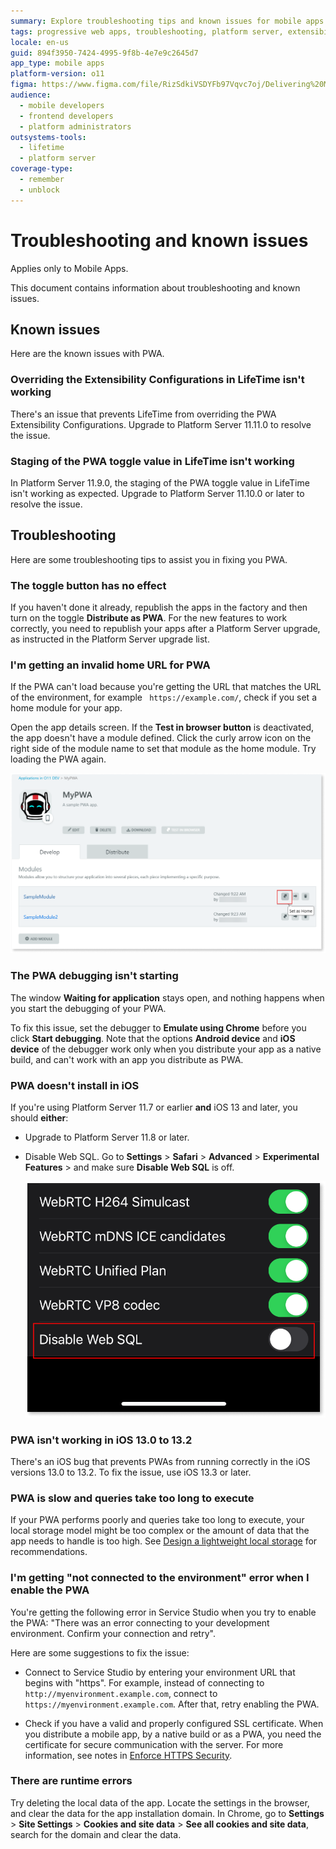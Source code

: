 ```yaml
---
summary: Explore troubleshooting tips and known issues for mobile apps in OutSystems 11 (O11), including PWA-specific challenges and solutions.
tags: progressive web apps, troubleshooting, platform server, extensibility configurations, lifetime
locale: en-us
guid: 894f3950-7424-4995-9f8b-4e7e9c2645d7
app_type: mobile apps
platform-version: o11
figma: https://www.figma.com/file/RizSdkiVSDYFb97Vqvc7oj/Delivering%20Mobile%20Apps?node-id=1818:841
audience:
  - mobile developers
  - frontend developers
  - platform administrators
outsystems-tools:
  - lifetime
  - platform server
coverage-type:
  - remember
  - unblock
---
```


# Troubleshooting and known issues

<div class="info" markdown="1">

Applies only to Mobile Apps.

</div>

This document contains information about troubleshooting and known issues.

## Known issues

Here are the known issues with PWA.

### Overriding the Extensibility Configurations in LifeTime isn't working

There's an issue that prevents LifeTime from overriding the PWA Extensibility Configurations. Upgrade to Platform Server 11.11.0 to resolve the issue.

### Staging of the PWA toggle value in LifeTime isn't working

In Platform Server 11.9.0, the staging of the PWA toggle value in LifeTime isn't working as expected. Upgrade to Platform Server 11.10.0 or later to resolve the issue.

## Troubleshooting

Here are some troubleshooting tips to assist you in fixing you PWA.

### The toggle button has no effect

If you haven't done it already, republish the apps in the factory and then turn on the toggle **Distribute as PWA**. For the new features to work correctly, you need to republish your apps after a Platform Server upgrade, as instructed in the Platform Server upgrade list.

### I'm getting an invalid home URL for PWA

If the PWA can't load because you're getting the URL that matches the URL of the environment, for example ` https://example.com/`, check if you set a home module for your app.

Open the app details screen. If the **Test in browser button** is deactivated, the app doesn't have a module defined. Click the curly arrow icon on the right side of the module name to set that module as the home module. Try loading the PWA again.

![Screenshot showing how to set a home module in OutSystems application details screen](images/set-home-module-ss.png "Setting a Home Module in OutSystems")

### The PWA debugging isn't starting

The window **Waiting for application** stays open, and nothing happens when you start the debugging of your PWA.

To fix this issue, set the debugger to **Emulate using Chrome** before you click **Start debugging**. Note that the options **Android device** and **iOS device** of the debugger work only when you distribute your app as a native build, and can't work with an app you distribute as PWA.

### PWA doesn't install in iOS

If you're using Platform Server 11.7 or earlier **and** iOS 13 and later, you should **either**:

* Upgrade to Platform Server 11.8 or later.

* Disable Web SQL. Go to **Settings** > **Safari** > **Advanced** > **Experimental Features** > and make sure **Disable Web SQL** is off.
    
    ![Screenshot of disabling Web SQL in Safari's Experimental Features settings on iOS](images/pwa-ios-websql-settings.png "WebSQL Settings in Safari on iOS")

### PWA isn't working in iOS 13.0 to 13.2

There's an iOS bug that prevents PWAs from running correctly in the iOS versions 13.0 to 13.2. To fix the issue, use iOS 13.3 or later.

### PWA is slow and queries take too long to execute

If your PWA performs poorly and queries take too long to execute, your local storage model might be too complex or the amount of data that the app needs to handle is too high. See [Design a lightweight local storage](https://success.outsystems.com/Documentation/Best_Practices/Development/OutSystems_Mobile_Best_Practices#lightweight-local-storage) for recommendations.

### I'm getting "not connected to the environment" error when I enable the PWA

You're getting the following error in Service Studio when you try to enable the PWA: "There was an error connecting to your development environment. Confirm your connection and retry".

Here are some suggestions to fix the issue:

* Connect to Service Studio by entering your environment URL that begins with "https". For example, instead of connecting to `http://myenvironment.example.com`, connect to `https://myenvironment.example.com`. After that, retry enabling the PWA.

* Check if you have a valid and properly configured SSL certificate. When you distribute a mobile app, by a native build or as a PWA, you need the certificate for secure communication with the server. For more information, see notes in [Enforce HTTPS Security](../../../security/enforce-https-security.md).

### There are runtime errors

Try deleting the local data of the app. Locate the settings in the browser, and clear the data for the app installation domain. In Chrome, go to **Settings** > **Site Settings** > **Cookies and site data** > **See all cookies and site data**, search for the domain and clear the data.
